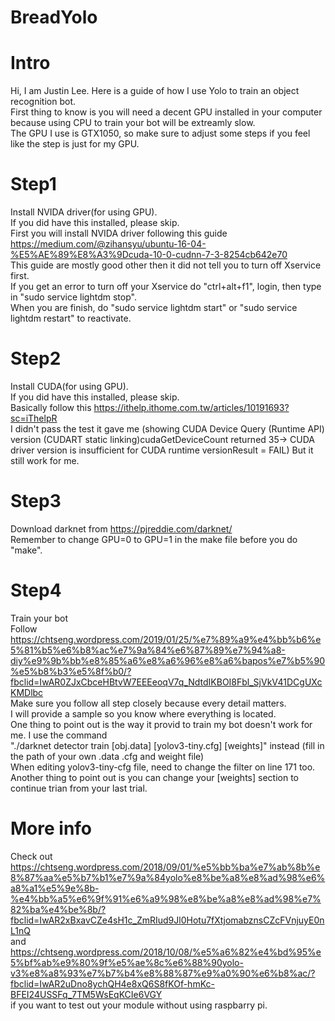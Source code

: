 # BreadYolo

# Intro
Hi, I am Justin Lee. Here is a guide of how I use Yolo to train an object recognition bot.  
First thing to know is you will need a decent GPU installed in your computer because using CPU to train your bot will be extreamly slow.  
The GPU I use is GTX1050, so make sure to adjust some steps if you feel like the step is just for my GPU.  

# Step1
Install NVIDA driver(for using GPU).  
If you did have this installed, please skip.  
First you will install NVIDA driver following this guide https://medium.com/@zihansyu/ubuntu-16-04-%E5%AE%89%E8%A3%9Dcuda-10-0-cudnn-7-3-8254cb642e70  
This guide are mostly good other then it did not tell you to turn off Xservice first.  
If you get an error to turn off your Xservice do "ctrl+alt+f1", login, then type in "sudo service lightdm stop".  
When you are finish, do "sudo service lightdm start" or "sudo service lightdm restart" to reactivate.  

# Step2
Install CUDA(for using GPU).  
If you did have this installed, please skip.  
Basically follow this https://ithelp.ithome.com.tw/articles/10191693?sc=iThelpR  
I didn't pass the test it gave me (showing CUDA Device Query (Runtime API) version (CUDART static linking)cudaGetDeviceCount returned 35-> CUDA driver version is insufficient for CUDA runtime versionResult = FAIL) But it still work for me.  

# Step3
Download darknet from https://pjreddie.com/darknet/  
Remember to change GPU=0 to GPU=1 in the make file before you do "make".  

# Step4
Train your bot  
Follow https://chtseng.wordpress.com/2019/01/25/%e7%89%a9%e4%bb%b6%e5%81%b5%e6%b8%ac%e7%9a%84%e6%87%89%e7%94%a8-diy%e9%9b%bb%e8%85%a6%e8%a6%96%e8%a6%bapos%e7%b5%90%e5%b8%b3%e5%8f%b0/?fbclid=IwAR0ZJxCbceHBtvW7EEEeoqV7q_NdtdIKBOI8Fbl_SjVkV41DCgUXcKMDlbc  
Make sure you follow all step closely because every detail matters.  
I will provide a sample so you know where everything is located.  
One thing to point out is the way it provid to train my bot doesn't work for me. I use the command  
"./darknet detector train [obj.data] [yolov3-tiny.cfg] [weights]" instead (fill in the path of your own .data .cfg and weight file)  
When editing yolov3-tiny-cfg file, need to change the filter on line 171 too.  
Another thing to point out is you can change your [weights] section to continue trian from your last trial.  

# More info
Check out https://chtseng.wordpress.com/2018/09/01/%e5%bb%ba%e7%ab%8b%e8%87%aa%e5%b7%b1%e7%9a%84yolo%e8%be%a8%e8%ad%98%e6%a8%a1%e5%9e%8b-%e4%bb%a5%e6%9f%91%e6%a9%98%e8%be%a8%e8%ad%98%e7%82%ba%e4%be%8b/?fbclid=IwAR2xBxavCZe4sH1c_ZmRIud9Jl0Hotu7fXtjomabznsCZcFVnjuyE0nL1nQ  
and  
https://chtseng.wordpress.com/2018/10/08/%e5%a6%82%e4%bd%95%e5%bf%ab%e9%80%9f%e5%ae%8c%e6%88%90yolo-v3%e8%a8%93%e7%b7%b4%e8%88%87%e9%a0%90%e6%b8%ac/?fbclid=IwAR2uDno8ychQH4e8xQ6S8fKOf-hmKc-BFEI24USSFq_7TM5WsEqKCIe6VGY  
if you want to test out your module without using raspbarry pi.  
